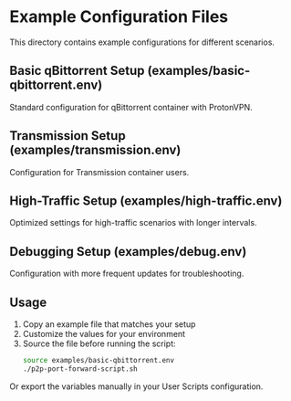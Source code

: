 # Example Configuration Files

This directory contains example configurations for different scenarios.

## Basic qBittorrent Setup (examples/basic-qbittorrent.env)

Standard configuration for qBittorrent container with ProtonVPN.

## Transmission Setup (examples/transmission.env)

Configuration for Transmission container users.

## High-Traffic Setup (examples/high-traffic.env)

Optimized settings for high-traffic scenarios with longer intervals.

## Debugging Setup (examples/debug.env)

Configuration with more frequent updates for troubleshooting.

## Usage

1. Copy an example file that matches your setup
2. Customize the values for your environment
3. Source the file before running the script:
   ```bash
   source examples/basic-qbittorrent.env
   ./p2p-port-forward-script.sh
   ```

Or export the variables manually in your User Scripts configuration.